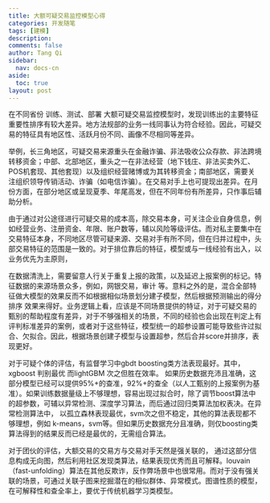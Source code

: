 ```yaml
---
title: 大额可疑交易监控模型心得
categories: 开发随笔
tags: [建模]
description: 
comments: false
author: Tang Qi
sidebar:
  nav: docs-cn
aside:
  toc: true
layout: post
---
```


在不同省份 训练、测试、部署 大额可疑交易监控模型时，发现训练出的主要特征重要性排序有较大差异。地方法规部的业务一线同事认为符合经验。因此，可疑交易的特征具有地区性、活跃月份不同、画像不尽相同等差异。



举例，长三角地区，可疑交易来源重头在金融诈骗、非法吸收公众存款、非法跨境转移资金；中部、北部地区，重头之一在非法经营（地下钱庄、非法买卖外汇、POS机套现、其他套现）以及组织经营赌博或为其转移资金；南部地区，需要关注组织领导传销活动、诈骗（如电信诈骗）。在交易对手上也可提现出差异。在月份方面，在部分地区或呈现夏季、年尾高发，但在不同年份有所差异，只作事后辅助分析。



由于通过对公途径进行可疑交易的成本高，除交易本身，可关注企业自身信息，例如经营业务、注册资金、年限、账户数等，辅以风险等级评估。而对私主要集中在交易特征本身，不同地区尽管可疑来源、交易对手有所不同，但在归并过程中，头部交易特征的范围是一致的。对于排位靠后的特征，模型或与一线经验有出入，以业务优先为主原则，



在数据清洗上，需要留意人行关于重复上报的政策，以及延迟上报案例的标记。特征数据的来源场景众多，例如，网银交易，审计 等。意料之外的是，混合全部特征做大模型的效果反而不如根据相似场景划分建子模型，然后根据预测输出的得分排序 效果来得好。业务逻辑上看，应该是不同场景提供的特证，对于可疑交易的甄别的帮助程度有差异，对于不够强相关的场景，不同的经验也会出现在判定上有评判标准差异的案例，或者对于这些特征，模型统一的超参设置可能导致些许过拟合、欠拟合。因此，根据场景创建子模型与设置超参，然后合并score并排序，表现更好。



对于可疑个体的评估，有监督学习中gbdt boosting类方法表现最好。其中，xgboost 判别最优 而lightGBM 次之但胜在效率。 如果历史数据充沛且准确，这部分模型已经可以提供95%+的查准，92%+的查全（以人工甄别的上报案例为基准）。如果训练数据量级上不够理想，容易出现过拟合时，除了调节boost算法中的超参数，可辅以异常检测、深度学习算法，而后通过回归类算法加权表决。在异常检测算法中， 以孤立森林表现最优，svm次之但不稳定，其他的算法表现都不够理想，例如 k-means，svm等。但如果历史数据充分且准确，则仅boosting类算法得到的结果反而已经是最优的，无需组合算法。



对于团伙的评估，大额交易的交易方与交易对手天然是强关联的， 通过这部分信息构成无向图，然后利用社区发现类算法，结果表现优秀而且可解释。louvain （fast-unfolding）算法在其他反欺诈，反作弊场景中也很常用。而对于没有强关联的场景，可通过关联子图来挖掘潜在的相似群体、异常模式。图谱性质的模型，在可解释性和查全率上，要优于传统机器学习类模型。



















